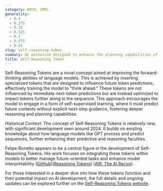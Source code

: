 ```yaml
---
category: ARCH, IMPL
generality:
  - 0.4
  - 0.375
  - 0.35
  - 0.325
  - 0.3
  - 0.275
  - 0.25
slug: self-reasoning-token
summary: AI mechanism designed to enhance the planning capabilities of language models by allowing them to anticipate and prepare for future outputs.
title: Self-Reasoning Token
---
```


Self-Reasoning Tokens are a novel concept aimed at improving the forward-thinking abilities of language models. This is achieved by inserting specialized tokens that are designed to influence future token predictions, effectively training the model to "think ahead." These tokens are not influenced by immediate next-token predictions but are instead optimized to impact tokens further along in the sequence. This approach encourages the model to engage in a form of self-supervised learning, where it must predict future contexts without explicit next-step guidance, fostering deeper reasoning and planning capabilities.

Historical Context: The concept of Self-Reasoning Tokens is relatively new, with significant development seen around 2024. It builds on existing knowledge about how language models like GPT process and predict sequences, further enhancing their predictive and reasoning faculties.

Felipe Bonetto appears to be a central figure in the development of Self-Reasoning Tokens. His work focuses on integrating these tokens within models to better manage future-oriented tasks and enhance model interpretability​ ([GitHub](https://github.com/lucidrains/self-reasoning-tokens-pytorch))​​ ([Reasoning Tokens](https://reasoning-tokens.ghost.io/reasoning-tokens/))​​ ([AIR: The AI Recon](https://ai-recon.ghost.io/air-48-april-21-2024/))​.

For those interested in a deeper dive into how these tokens function and their potential impact on AI development, the full details and ongoing updates can be explored further on the [Self-Reasoning Tokens website](https://reasoning-tokens.ghost.io/).
